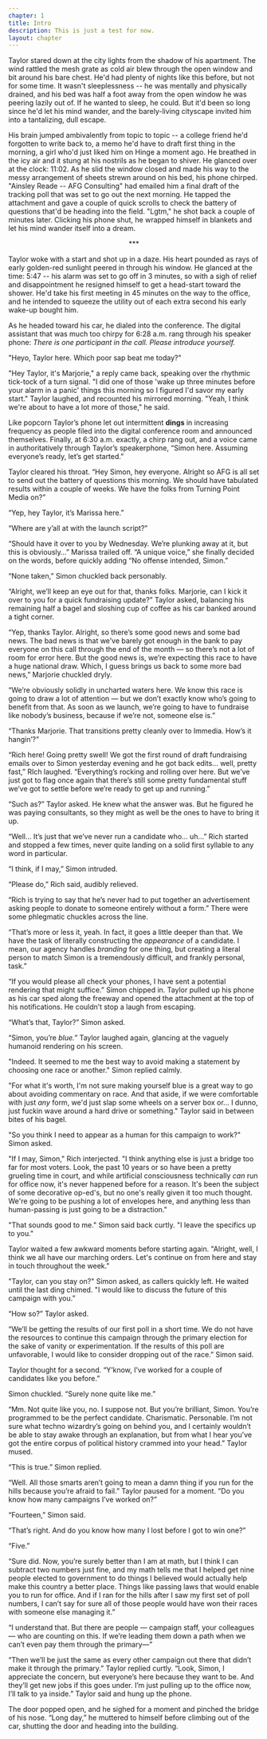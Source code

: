```yaml
---
chapter: 1
title: Intro
description: This is just a test for now.
layout: chapter
---
```



Taylor stared down at the city lights from the shadow of his apartment. The wind rattled the mesh grate as cold air blew through the open window and bit around his bare chest. He'd had plenty of nights like this before, but not for some time. It wasn't sleeplessness --  he was mentally and physically drained, and his bed was half a foot away from the open window he was peering lazily out of. If he wanted to sleep, he could. But it'd been so long since he'd let his mind wander, and the barely-living cityscape invited him into a tantalizing, dull escape.

His brain jumped ambivalently from topic to topic -- a college friend he'd forgotten to write back to, a memo he'd have to draft first thing in the morning, a girl who'd just liked him on Hinge a moment ago. He breathed in the icy air and it stung at his nostrils as he began to shiver. He glanced over at the clock: 11:02. As he slid the window closed and made his way to the messy arrangement of sheets strewn around on his bed, his phone chirped. "Ainsley Reade -- AFG Consulting" had emailed him a final draft of the tracking poll that was set to go out the next morning. He tapped the attachment and gave a couple of quick scrolls to check the battery of questions that'd be heading into the field. "Lgtm," he shot back a couple of minutes later. Clicking his phone shut, he wrapped himself in blankets and let his mind wander itself into a dream.

<p align="center">***</p>

Taylor woke with a start and shot up in a daze. His heart pounded as rays of early golden-red sunlight peered in through his window. He glanced at the time: 5:47 -- his alarm was set to go off in 3 minutes, so with a sigh of relief and disappointment he resigned himself to get a head-start toward the shower. He'd take his first meeting in 45 minutes on the way to the office, and he intended to squeeze the utility out of each extra second his early wake-up bought him.

As he headed toward his car, he dialed into the conference. The digital assistant that was much too chirpy for 6:28 a.m. rang through his speaker phone: *There is one participant in the call. Please introduce yourself.*

"Heyo, Taylor here. Which poor sap beat me today?"

"Hey Taylor, it's Marjorie," a reply came back, speaking over the rhythmic tick-tock of a turn signal. "I did one of those 'wake up three minutes before your alarm in a panic' things this morning so I figured I'd savor my early start." Taylor laughed, and recounted his mirrored morning. "Yeah, I think we're about to have a lot more of those," he said.

Like popcorn Taylor’s phone let out intermittent **dings** in increasing frequency as people filed into the digital conference room and announced themselves. Finally, at 6:30 a.m. exactly, a chirp rang out, and a voice came in authoritatively through Taylor’s speakerphone, “Simon here. Assuming everyone’s ready, let’s get started.”

Taylor cleared his throat. “Hey Simon, hey everyone. Alright so AFG is all set to send out the battery of questions this morning. We should have tabulated results within a couple of weeks. We have the folks from Turning Point Media on?”

“Yep, hey Taylor, it’s Marissa here.”

“Where are y’all at with the launch script?”

“Should have it over to you by Wednesday. We’re plunking away at it, but this is obviously…” Marissa trailed off. “A unique voice,” she finally decided on the words, before quickly adding “No offense intended, Simon.”

“None taken,” Simon chuckled back personably.

“Alright, we’ll keep an eye out for that, thanks folks. Marjorie, can I kick it over to you for a quick fundraising update?” Taylor asked, balancing his remaining half a bagel and sloshing cup of coffee as his car banked around a tight corner.

“Yep, thanks Taylor. Alright, so there’s some good news and some bad news. The bad news is that we’ve barely got enough in the bank to pay everyone on this call through the end of the month — so there’s not a lot of room for error here. But the good news is, we’re expecting this race to have a huge national draw. Which, I guess brings us back to some more bad news,” Marjorie chuckled dryly.

“We’re obviously solidly in uncharted waters here. We know this race is going to draw a lot of attention — but we don’t exactly know who’s going to benefit from that. As soon as we launch, we’re going to have to fundraise like nobody’s business, because if we’re not, someone else is.”

“Thanks Marjorie. That transitions pretty cleanly over to Immedia. How’s it hangin’?”

“Rich here! Going pretty swell! We got the first round of draft fundraising emails over to Simon yesterday evening and he got back edits… well, pretty fast,” RIch laughed. “Everything’s rocking and rolling over here. But we’ve just got to flag once again that there’s still some pretty fundamental stuff we’ve got to settle before we’re ready to get up and running.”

“Such as?” Taylor asked. He knew what the answer was. But he figured he was paying consultants, so they might as well be the ones to have to bring it up.

“Well… It’s just that we’ve never run a candidate who… uh…” Rich started and stopped a few times, never quite landing on a solid first syllable to any word in particular.

“I think, if I may,” Simon intruded.

“Please do,” Rich said, audibly relieved.

“Rich is trying to say that he’s never had to put together an advertisement asking people to donate to someone entirely without a form.” There were some phlegmatic chuckles across the line.

“That’s more or less it, yeah. In fact, it goes a little deeper than that. We have the task of literally constructing the *appearance* of a candidate. I mean, our agency handles *branding* for one thing, but creating a literal person to match Simon is a tremendously difficult, and frankly personal, task.”

“If you would please all check your phones, I have sent a potential rendering that might suffice.” Simon chipped in. Taylor pulled up his phone as his car sped along the freeway and opened the attachment at the top of his notifications. He couldn’t stop a laugh from escaping.

“What’s that, Taylor?” Simon asked. 

“Simon, you’re *blue.”* Taylor laughed again, glancing at the vaguely humanoid rendering on his screen.

"Indeed. It seemed to me the best way to avoid making a statement by choosing one race or another." Simon replied calmly.

"For what it's worth, I'm not sure making yourself blue is a great way to go about avoiding commentary on race. And that aside, if we were comfortable with just *any* form, we'd just slap some wheels on a server box or... I dunno, just fuckin wave around a hard drive or something." Taylor said in between bites of his bagel.

"So you think I need to appear as a human for this campaign to work?" Simon asked.

"If I may, Simon," Rich interjected. "I think anything else is just a bridge too far for most voters. Look, the past 10 years or so have been a pretty grueling time in court, and while artificial consciousness technically *can* run for office now, it's never happened before for a reason. It's been the subject of some decorative op-ed's, but no one's really given it too much thought. We're going to be pushing a lot of envelopes here, and anything less than human-passing is just going to be a distraction."

"That sounds good to me." Simon said back curtly. "I leave the specifics up to you."

Taylor waited a few awkward moments before starting again. "Alright, well, I think we all have our marching orders. Let's continue on from here and stay in touch throughout the week."

"Taylor, can you stay on?" Simon asked, as callers quickly left. He waited until the last ding chimed. "I would like to discuss the future of this campaign with you.”

“How so?” Taylor asked.

“We’ll be getting the results of our first poll in a short time. We do not have the resources to continue this campaign through the primary election for the sake of vanity or experimentation. If the results of this poll are unfavorable, I would like to consider dropping out of the race.” Simon said.

Taylor thought for a second. “Y’know, I’ve worked for a couple of candidates like you before.”

Simon chuckled. “Surely none quite like me.”

“Mm. Not quite like you, no. I suppose not. But you’re brilliant, Simon. You’re programmed to be the perfect candidate. Charismatic. Personable. I’m not sure what techno wizardry’s going on behind you, and I certainly wouldn’t be able to stay awake through an explanation, but from what I hear you’ve got the entire corpus of political history crammed into your head.” Taylor mused.

“This is true.” Simon replied.

“Well. All those smarts aren’t going to mean a damn thing if you run for the hills because you’re afraid to fail.” Taylor paused for a moment. “Do you know how many campaigns I’ve worked on?”

“Fourteen,” Simon said.

“That’s right. And do you know how many I lost before I got to win one?”

“Five.”

“Sure did. Now, you’re surely better than I am at math, but I think I can subtract two numbers just fine, and my math tells me that I helped get nine people elected to government to do things I believed would actually help make this country a better place. Things like passing laws that would enable you to run for office. And if I ran for the hills after I saw my first set of poll numbers, I can’t say for sure all of those people would have won their races with someone else managing it.”

“I understand that. But there are people — campaign staff, your colleagues — who are counting on this. If we’re leading them down a path when we can’t even pay them through the primary—”

“Then we’ll be just the same as every other campaign out there that didn’t make it through the primary.” Taylor replied curtly. “Look, Simon, I appreciate the concern, but everyone’s here because they want to be. And they’ll get new jobs if this goes under. I’m just pulling up to the office now, I’ll talk to ya inside.” Taylor said and hung up the phone.

The door popped open, and he sighed for a moment and pinched the bridge of his nose. “Long day,” he muttered to himself before climbing out of the car, shutting the door and heading into the building.